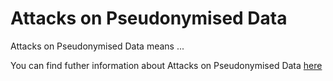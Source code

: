 # Attacks on Pseudonymised Data

Attacks on Pseudonymised Data means ...

You can find futher information about Attacks on Pseudonymised Data [here](../T3.5/.md)
